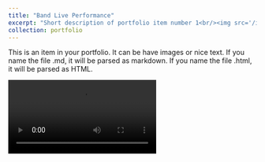 ```yaml
---
title: "Band Live Performance"
excerpt: "Short description of portfolio item number 1<br/><img src='/images/500x300.png'>" 
collection: portfolio
---
```


This is an item in your portfolio. It can be have images or nice text. If you name the file .md, it will be parsed as markdown. If you name the file .html, it will be parsed as HTML. 


<video>
<source src="https://github.com/shermanhung/shermanhung.github.io/blob/6801595c90a460225acd7af6ba54c1b4f26d2915/files/5.mp4" type="video/mp4">
</video>
